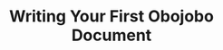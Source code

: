 ---
title: Writing Your First Obojobo Document
redirect_to: https://ucfopen.github.io/Obojobo-Docs/releases/v3.3.2/authors/index
---